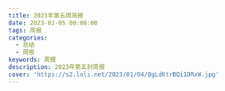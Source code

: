 ```yaml
---
title: 2023年第五周简报
date: 2023-02-05 00:00:00
tags: 周报
categories:
  - 总结
  - 周报
keywords: 周报
description: 2023年第五封周报
cover: 'https://s2.loli.net/2023/01/04/8gLdKtrBQi1DRxW.jpg'
---
```




